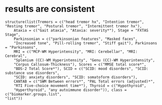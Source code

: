 # results are consistent

    structure(list(Tremors = c("head tremor hx", "Intention tremor", 
    "Resting tremor", "Postural tremor", "Intermittent tremor hx"), 
        Ataxia = c("Gait ataxia", "Ataxia: severity*"), Stage = "FXTAS Stage", 
        Parkinsonian = c("parkinsonian features", "Masked faces", 
        "Increased tone", "Pill-rolling tremor", "Stiff gait"), Parkinsons = "Parkinsons", 
        MRI = c("MCP-WM Hyperintensity", "MRI: Cerebellar", "MRI: Cerebral", 
        "Splenium (CC)-WM Hyperintensity", "Genu (CC)-WM Hyperintensity", 
        "Corpus Callosum-Thickness"), Scores = c("MMSE total score*", 
        "BDS-2 Total Score*"), SCID = c("SCID: mood disorders", "SCID: substance use disorders", 
        "SCID: anxiety disorders", "SCID: somatoform disorders"), 
        CANTAB = c("SWM Between errors*", "PAL Total errors (adjusted)*", 
        "RTI Five-choice movement time*"), Thyroid = c("Hypothyroid", 
        "Hyperthyroid", "any autoimmune disorder")), class = c("biomarker.groups.list", 
    "list"))

